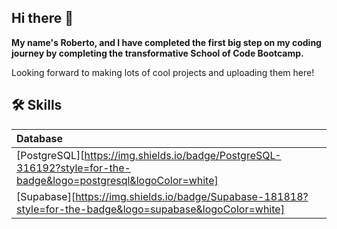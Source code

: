 ## Hi there 👋

**My name's Roberto, and I have completed the first big step on my coding journey by completing the transformative School of Code Bootcamp.**


Looking forward to making lots of cool projects and uploading them here!



## 🛠 Skills
| Database              |
| :------------------------- |
| [PostgreSQL][https://img.shields.io/badge/PostgreSQL-316192?style=for-the-badge&logo=postgresql&logoColor=white]|
|[Supabase][https://img.shields.io/badge/Supabase-181818?style=for-the-badge&logo=supabase&logoColor=white]|






